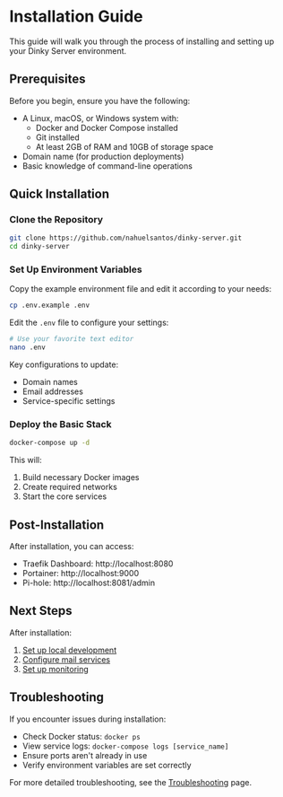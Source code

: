 # Installation Guide

This guide will walk you through the process of installing and setting up your Dinky Server environment.

## Prerequisites

Before you begin, ensure you have the following:

- A Linux, macOS, or Windows system with:
  - Docker and Docker Compose installed
  - Git installed
  - At least 2GB of RAM and 10GB of storage space
- Domain name (for production deployments)
- Basic knowledge of command-line operations

## Quick Installation

### Clone the Repository

```bash
git clone https://github.com/nahuelsantos/dinky-server.git
cd dinky-server
```

### Set Up Environment Variables

Copy the example environment file and edit it according to your needs:

```bash
cp .env.example .env
```

Edit the `.env` file to configure your settings:

```bash
# Use your favorite text editor
nano .env
```

Key configurations to update:
- Domain names
- Email addresses
- Service-specific settings

### Deploy the Basic Stack

```bash
docker-compose up -d
```

This will:
1. Build necessary Docker images
2. Create required networks
3. Start the core services

## Post-Installation

After installation, you can access:

- Traefik Dashboard: http://localhost:8080
- Portainer: http://localhost:9000
- Pi-hole: http://localhost:8081/admin

## Next Steps

After installation:
1. [Set up local development](Local-Development)
2. [Configure mail services](Mail-Service)
3. [Set up monitoring](Monitoring-Stack)

## Troubleshooting

If you encounter issues during installation:

- Check Docker status: `docker ps`
- View service logs: `docker-compose logs [service_name]`
- Ensure ports aren't already in use
- Verify environment variables are set correctly

For more detailed troubleshooting, see the [Troubleshooting](Troubleshooting) page. 